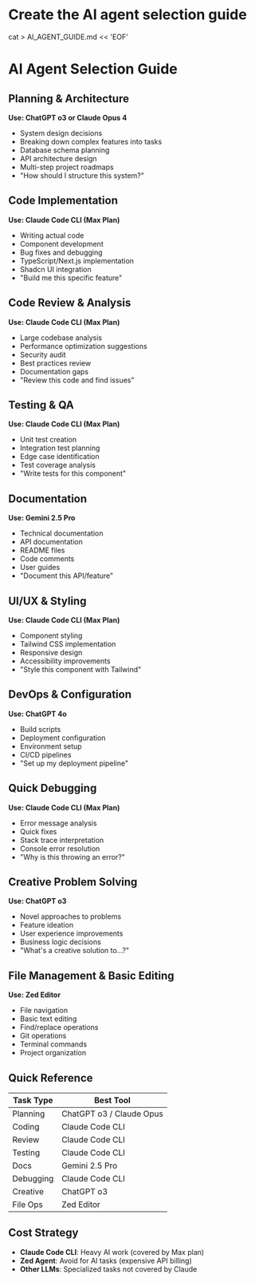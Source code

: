 # Create the AI agent selection guide
cat > AI_AGENT_GUIDE.md << 'EOF'
# AI Agent Selection Guide

## Planning & Architecture
**Use: ChatGPT o3 or Claude Opus 4**
- System design decisions
- Breaking down complex features into tasks
- Database schema planning
- API architecture design
- Multi-step project roadmaps
- "How should I structure this system?"

## Code Implementation
**Use: Claude Code CLI (Max Plan)**
- Writing actual code
- Component development
- Bug fixes and debugging
- TypeScript/Next.js implementation
- Shadcn UI integration
- "Build me this specific feature"

## Code Review & Analysis
**Use: Claude Code CLI (Max Plan)**
- Large codebase analysis
- Performance optimization suggestions
- Security audit
- Best practices review
- Documentation gaps
- "Review this code and find issues"

## Testing & QA
**Use: Claude Code CLI (Max Plan)**
- Unit test creation
- Integration test planning
- Edge case identification
- Test coverage analysis
- "Write tests for this component"

## Documentation
**Use: Gemini 2.5 Pro**
- Technical documentation
- API documentation
- README files
- Code comments
- User guides
- "Document this API/feature"

## UI/UX & Styling
**Use: Claude Code CLI (Max Plan)**
- Component styling
- Tailwind CSS implementation
- Responsive design
- Accessibility improvements
- "Style this component with Tailwind"

## DevOps & Configuration
**Use: ChatGPT 4o**
- Build scripts
- Deployment configuration
- Environment setup
- CI/CD pipelines
- "Set up my deployment pipeline"

## Quick Debugging
**Use: Claude Code CLI (Max Plan)**
- Error message analysis
- Quick fixes
- Stack trace interpretation
- Console error resolution
- "Why is this throwing an error?"

## Creative Problem Solving
**Use: ChatGPT o3**
- Novel approaches to problems
- Feature ideation
- User experience improvements
- Business logic decisions
- "What's a creative solution to...?"

## File Management & Basic Editing
**Use: Zed Editor**
- File navigation
- Basic text editing
- Find/replace operations
- Git operations
- Terminal commands
- Project organization

## Quick Reference

| Task Type | Best Tool |
|-----------|-----------|
| Planning | ChatGPT o3 / Claude Opus |
| Coding | Claude Code CLI |
| Review | Claude Code CLI |
| Testing | Claude Code CLI |
| Docs | Gemini 2.5 Pro |
| Debugging | Claude Code CLI |
| Creative | ChatGPT o3 |
| File Ops | Zed Editor |

## Cost Strategy
- **Claude Code CLI**: Heavy AI work (covered by Max plan)
- **Zed Agent**: Avoid for AI tasks (expensive API billing)
- **Other LLMs**: Specialized tasks not covered by Claude
